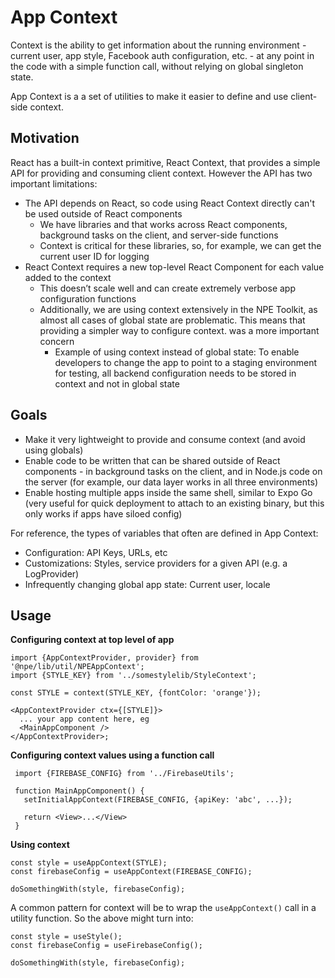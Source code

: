 # App Context

Context is the ability to get information about the running environment -
current user, app style, Facebook auth configuration, etc. - at any point in the
code with a simple function call, without relying on global singleton state.

App Context is a a set of utilities to make it easier to define and use
client-side context.

## Motivation

React has a built-in context primitive, React Context, that provides a simple
API for providing and consuming client context. However the API has two
important limitations:

- The API depends on React, so code using React Context directly can't be used
  outside of React components
  - We have libraries and that works across React components, background tasks
    on the client, and server-side functions
  - Context is critical for these libraries, so, for example, we can get the
    current user ID for logging
- React Context requires a new top-level React Component for each value added to
  the context
  - This doesn’t scale well and can create extremely verbose app configuration
    functions
  - Additionally, we are using context extensively in the NPE Toolkit, as almost
    all cases of global state are problematic. This means that providing a
    simpler way to configure context. was a more important concern
    - Example of using context instead of global state: To enable developers to
      change the app to point to a staging environment for testing, all backend
      configuration needs to be stored in context and not in global state

## Goals

- Make it very lightweight to provide and consume context (and avoid using
  globals)
- Enable code to be written that can be shared outside of React components - in
  background tasks on the client, and in Node.js code on the server (for
  example, our data layer works in all three environments)
- Enable hosting multiple apps inside the same shell, similar to Expo Go (very
  useful for quick deployment to attach to an existing binary, but this only
  works if apps have siloed config)

For reference, the types of variables that often are defined in App Context:

- Configuration: API Keys, URLs, etc
- Customizations: Styles, service providers for a given API (e.g. a LogProvider)
- Infrequently changing global app state: Current user, locale

## Usage

**Configuring context at top level of app**

```tsx
import {AppContextProvider, provider} from '@npe/lib/util/NPEAppContext';
import {STYLE_KEY} from '../somestylelib/StyleContext';

const STYLE = context(STYLE_KEY, {fontColor: 'orange'});

<AppContextProvider ctx={[STYLE]}>
  ... your app content here, eg
  <MainAppComponent />
</AppContextProvider>;
```

**Configuring context values using a function call**

```tsx
 import {FIREBASE_CONFIG} from '../FirebaseUtils';

 function MainAppComponent() {
   setInitialAppContext(FIREBASE_CONFIG, {apiKey: 'abc', ...});

   return <View>...</View>
 }
```


**Using context**

```tsx
const style = useAppContext(STYLE);
const firebaseConfig = useAppContext(FIREBASE_CONFIG);

doSomethingWith(style, firebaseConfig);
```

A common pattern for context will be to wrap the `useAppContext()` call in a
utility function. So the above might turn into:

```tsx
const style = useStyle();
const firebaseConfig = useFirebaseConfig();

doSomethingWith(style, firebaseConfig);
```
